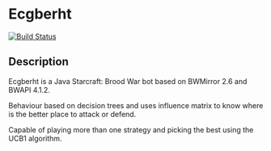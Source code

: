 # Ecgberht

[![Build Status](https://travis-ci.org/Jabbo16/Ecgberht.svg?branch=master)](https://travis-ci.org/Jabbo16/Ecgberht)

## Description

Ecgberht is a Java Starcraft: Brood War bot based on BWMirror 2.6 and BWAPI 4.1.2.

Behaviour based on decision trees and uses influence matrix to know where is the better place to attack or defend.

Capable of playing more than one strategy and picking the best using the UCB1 algorithm.
